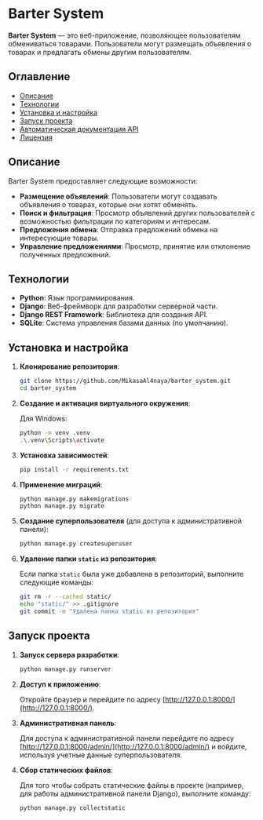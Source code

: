 # Barter System

**Barter System** — это веб-приложение, позволяющее пользователям обмениваться товарами. Пользователи могут размещать объявления о товарах и предлагать обмены другим пользователям.

## Оглавление

- [Описание](#описание)
- [Технологии](#технологии)
- [Установка и настройка](#установка-и-настройка)
- [Запуск проекта](#запуск-проекта)
- [Автоматическая документация API](#автоматическая-документация-api)
- [Лицензия](#лицензия)

## Описание

Barter System предоставляет следующие возможности:

- **Размещение объявлений**: Пользователи могут создавать объявления о товарах, которые они хотят обменять.
- **Поиск и фильтрация**: Просмотр объявлений других пользователей с возможностью фильтрации по категориям и интересам.
- **Предложения обмена**: Отправка предложений обмена на интересующие товары.
- **Управление предложениями**: Просмотр, принятие или отклонение полученных предложений.

## Технологии

- **Python**: Язык программирования.
- **Django**: Веб-фреймворк для разработки серверной части.
- **Django REST Framework**: Библиотека для создания API.
- **SQLite**: Система управления базами данных (по умолчанию).

## Установка и настройка

1. **Клонирование репозитория**:

   ```bash
   git clone https://github.com/MikasaAl4naya/barter_system.git
   cd barter_system
   ```

2. **Создание и активация виртуального окружения**:

   Для Windows:
   ```bash
   python -m venv .venv
   .\.venv\Scripts\activate
   ```

3. **Установка зависимостей**:

   ```bash
   pip install -r requirements.txt
   ```

4. **Применение миграций**:

   ```bash
   python manage.py makemigrations
   python manage.py migrate
   ```

5. **Создание суперпользователя** (для доступа к административной панели):

   ```bash
   python manage.py createsuperuser
   ```

6. **Удаление папки `static` из репозитория**:

   Если папка `static` была уже добавлена в репозиторий, выполните следующие команды:

   ```bash
   git rm -r --cached static/
   echo "static/" >> .gitignore
   git commit -m "Удалена папка static из репозитория"
   ```

## Запуск проекта

1. **Запуск сервера разработки**:

   ```bash
   python manage.py runserver
   ```

2. **Доступ к приложению**:

   Откройте браузер и перейдите по адресу [http://127.0.0.1:8000/](http://127.0.0.1:8000/).

3. **Административная панель**:

   Для доступа к административной панели перейдите по адресу [http://127.0.0.1:8000/admin/](http://127.0.0.1:8000/admin/) и войдите, используя учетные данные суперпользователя.

4. **Сбор статических файлов**:

   Для того чтобы собрать статические файлы в проекте (например, для работы административной панели Django), выполните команду:

   ```bash
   python manage.py collectstatic
   ```
